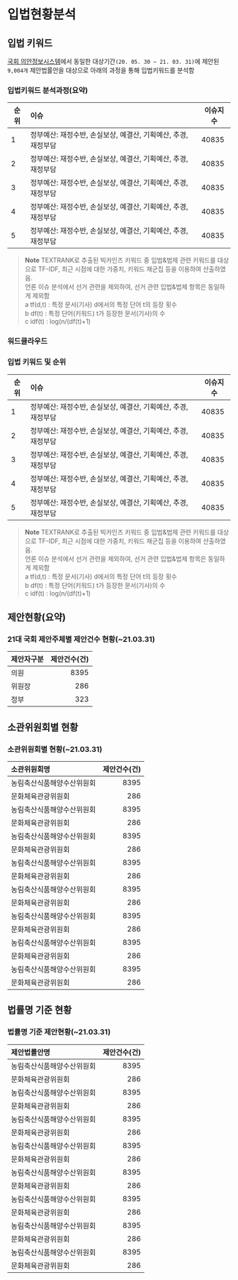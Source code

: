 # 입법현황분석
## 입법 키워드
[국회 의안정보시스템](https://likms.assembly.go.kr/bill/main.do)에서 동일한 대상기간`(20. 05. 30 ~ 21. 03. 31)`에 제안된 `9,004개` 제안법률안을 대상으로 아래의 과정을 통해 입법키워드를 분석함
### 입법키워드 분석과정(요약)
| 순위 | 이슈 | 이슈지수 |
| --- | :--- | --- |
| 1 | 정부예산: 재정수반, 손실보상, 예결산, 기획예산, 추경, 재정부담 | 40835 |
| 2 | 정부예산: 재정수반, 손실보상, 예결산, 기획예산, 추경, 재정부담 | 40835 |
| 3 | 정부예산: 재정수반, 손실보상, 예결산, 기획예산, 추경, 재정부담 | 40835 |
| 4 | 정부예산: 재정수반, 손실보상, 예결산, 기획예산, 추경, 재정부담 | 40835 |
| 5 | 정부예산: 재정수반, 손실보상, 예결산, 기획예산, 추경, 재정부담 | 40835 |

> __Note__
> TEXTRANK로 추출된 빅카인즈 키워드 중 입법&법제 관련 키워드를 대상으로 TF-IDF, 최근 시점에 대한 가중치, 키워드 재군집 등을 이용하여 산출하였음.<br />
> 언론 이슈 분석에서 선거 관련을 제외하여, 선거 관련 입법&법제 항목은 동일하게 제외함<br />
> a tf(d,t) : 특정 문서(기사) d에서의 특정 단어 t의 등장 횟수<br />
> b df(t) : 특정 단어(키워드) t가 등장한 문서(기사)의 수<br />
> c idf(t) : log(n/(df(t)+1)

### 워드클라우드

### 입법 키워드 및 순위
| 순위 | 이슈 | 이슈지수 |
| --- | :--- | --- |
| 1 | 정부예산: 재정수반, 손실보상, 예결산, 기획예산, 추경, 재정부담 | 40835 |
| 2 | 정부예산: 재정수반, 손실보상, 예결산, 기획예산, 추경, 재정부담 | 40835 |
| 3 | 정부예산: 재정수반, 손실보상, 예결산, 기획예산, 추경, 재정부담 | 40835 |
| 4 | 정부예산: 재정수반, 손실보상, 예결산, 기획예산, 추경, 재정부담 | 40835 |
| 5 | 정부예산: 재정수반, 손실보상, 예결산, 기획예산, 추경, 재정부담 | 40835 |

> __Note__
> TEXTRANK로 추출된 빅카인즈 키워드 중 입법&법제 관련 키워드를 대상으로 TF-IDF, 최근 시점에 대한 가중치, 키워드 재군집 등을 이용하여 산출하였음.<br />
> 언론 이슈 분석에서 선거 관련을 제외하여, 선거 관련 입법&법제 항목은 동일하게 제외함<br />
> a tf(d,t) : 특정 문서(기사) d에서의 특정 단어 t의 등장 횟수<br />
> b df(t) : 특정 단어(키워드) t가 등장한 문서(기사)의 수<br />
> c idf(t) : log(n/(df(t)+1)


## 제안현황(요약)
### 21대 국회 제안주체별 제안건수 현황(~21.03.31)
| 제안자구분 | 제안건수(건) |
| :--- | ---: |
| 의원 | 8395 |
| 위원장 | 286 |
| 정부 | 323 |


## 소관위원회별 현황
### 소관위원회별 현황(~21.03.31)
| 소관위원회명 | 제안건수(건) |
| :--- | ---: |
| 농림축산식품해양수산위원회 | 8395 |
| 문화체육관광위원회 | 286 |
| 농림축산식품해양수산위원회 | 8395 |
| 문화체육관광위원회 | 286 |
| 농림축산식품해양수산위원회 | 8395 |
| 문화체육관광위원회 | 286 |
| 농림축산식품해양수산위원회 | 8395 |
| 문화체육관광위원회 | 286 |
| 농림축산식품해양수산위원회 | 8395 |
| 문화체육관광위원회 | 286 |
| 농림축산식품해양수산위원회 | 8395 |
| 문화체육관광위원회 | 286 |
| 농림축산식품해양수산위원회 | 8395 |
| 문화체육관광위원회 | 286 |
| 농림축산식품해양수산위원회 | 8395 |
| 문화체육관광위원회 | 286 |


## 법률명 기준 현황
### 법률명 기준 제안현황(~21.03.31)
| 제안법률안명 | 제안건수(건) |
| :--- | ---: |
| 농림축산식품해양수산위원회 | 8395 |
| 문화체육관광위원회 | 286 |
| 농림축산식품해양수산위원회 | 8395 |
| 문화체육관광위원회 | 286 |
| 농림축산식품해양수산위원회 | 8395 |
| 문화체육관광위원회 | 286 |
| 농림축산식품해양수산위원회 | 8395 |
| 문화체육관광위원회 | 286 |
| 농림축산식품해양수산위원회 | 8395 |
| 문화체육관광위원회 | 286 |
| 농림축산식품해양수산위원회 | 8395 |
| 문화체육관광위원회 | 286 |
| 농림축산식품해양수산위원회 | 8395 |
| 문화체육관광위원회 | 286 |
| 농림축산식품해양수산위원회 | 8395 |
| 문화체육관광위원회 | 286 |
